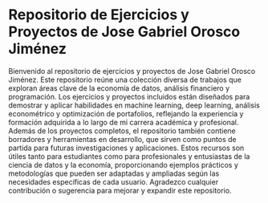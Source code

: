# Repositorio de Ejercicios y Proyectos de Jose Gabriel Orosco Jiménez
Bienvenido al repositorio de ejercicios y proyectos de Jose Gabriel Orosco Jiménez. Este repositorio reúne una colección diversa de trabajos que exploran áreas clave de la economía de datos, análisis financiero y programación. Los ejercicios y proyectos incluidos están diseñados para demostrar y aplicar habilidades en machine learning, deep learning, análisis econométrico y optimización de portafolios, reflejando la experiencia y formación adquirida a lo largo de mi carrera académica y profesional. Además de los proyectos completos, el repositorio también contiene borradores y herramientas en desarrollo, que sirven como puntos de partida para futuras investigaciones y aplicaciones. Estos recursos son útiles tanto para estudiantes como para profesionales y entusiastas de la ciencia de datos y la economía, proporcionando ejemplos prácticos y metodologías que pueden ser adaptadas y ampliadas según las necesidades específicas de cada usuario. Agradezco cualquier contribución o sugerencia para mejorar y expandir este repositorio.
